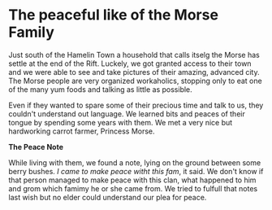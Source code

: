 # The peaceful like of the Morse Family

Just south of the Hamelin Town a household that calls itselg the Morse has settle at the end of the Rift. Luckely, we got granted access to their town and we were able to see and take pictures of their amazing, advanced city. The Morse people are very organized workaholics, stopping only to eat one of the many yum foods and talking as little as possible.

Even if they wanted to spare some of their precious time and talk to us, they couldn't understand out language. We learned bits and peaces of their tongue by spending some years with them. We met a very nice but hardworking carrot farmer, Princess Morse.

**The Peace Note**

While living with them, we found a note, lying on the ground between some berry bushes. _I came to make peace witht this fam_, it said. We don't know if that person managed to make peace with this clan, what happened to him and grom which famimy he or she came from. We tried to fulfull that notes last wish but no elder could understand our plea for peace.

